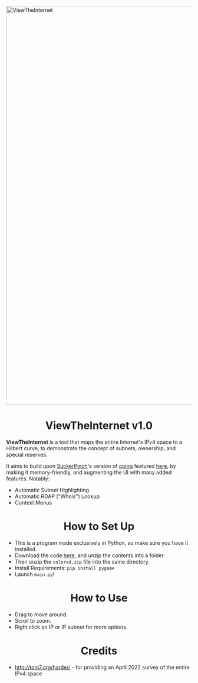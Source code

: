 <img width="1920" height="1080" alt="ViewTheInternet" src="https://github.com/user-attachments/assets/b8836e5c-bbe1-4441-a0fd-0e5277bb62df" />

<h1 align="center">ViewTheInternet v1.0</h1>

**ViewTheInternet** is a tool that maps the entire Internet's IPv4 space to a Hilbert curve, to demonstrate the concept of subnets, ownership, and special reserves.

It aims to build upon <a href=https://www.youtube.com/@tom7>SuckerPinch</a>'s version of <a href=https://sourceforge.net/p/tom7misc/svn/HEAD/tree/trunk/pingu/oping/>oping</a> featured <a href=http://tom7.org/harder/>here</a>, by making it memory-friendly, and augmenting the UI with many added features. Notably:

- Automatic Subnet Highlighting
- Automatic RDAP ("Whois") Lookup
- Context Menus

<h1 align="center">How to Set Up</h1>

- This is a program made exclusively in Python, so make sure you have it installed.
- Download the code <a href="https://github.com/gallium-gonzollium/ViewTheInternet/archive/refs/heads/main.zip">here</a>, and unzip the contents into a folder.
- Then unzip the `colored.zip` file into the same directory.
- Install Requirements: `pip install pygame`
- Launch `main.py`!

<h1 align="center">How to Use</h1>

- Drag to move around.
- Scroll to zoom.
- Right click an IP or IP subnet for more options.

<h1 align="center">Credits</h1>

- http://tom7.org/harder/ - for providing an April 2022 survey of the entire IPv4 space
